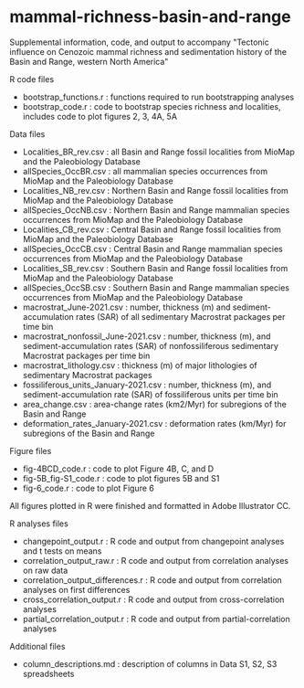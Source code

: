 # mammal-richness-basin-and-range
Supplemental information, code, and output to accompany "Tectonic influence on Cenozoic mammal richness and sedimentation history of the Basin and Range, western North America"

R code files

* bootstrap_functions.r		: functions required to run bootstrapping analyses
* bootstrap_code.r			  : code to bootstrap species richness and localities, includes code to plot figures 2, 3, 4A, 5A

Data files

* Localities_BR_rev.csv					: all Basin and Range fossil localities from MioMap and the Paleobiology Database
* allSpecies_OccBR.csv					: all mammalian species occurrences from MioMap and the Paleobiology Database
* Localities_NB_rev.csv					: Northern Basin and Range fossil localities from MioMap and the Paleobiology Database
* allSpecies_OccNB.csv					: Northern Basin and Range mammalian species occurrences from MioMap and the Paleobiology Database
* Localities_CB_rev.csv					: Central Basin and Range fossil localities from MioMap and the Paleobiology Database
* allSpecies_OccCB.csv					: Central Basin and Range mammalian species occurrences from MioMap and the Paleobiology Database
* Localities_SB_rev.csv					: Southern Basin and Range fossil localities from MioMap and the Paleobiology Database
* allSpecies_OccSB.csv					: Southern Basin and Range mammalian species occurrences from MioMap and the Paleobiology Database
* macrostrat_June-2021.csv				: number, thickness (m) and sediment-accumulation rates (SAR) of all sedimentary Macrostrat packages per time bin
* macrostrat_nonfossil_June-2021.csv	: number, thickness (m), and sediment-accumulation rates (SAR) of nonfossiliferous sedimentary Macrostrat packages per time bin
* macrostrat_lithology.csv				: thickness (m) of major lithologies of sedimentary Macrostrat packages
* fossiliferous_units_January-2021.csv	: number, thickness (m), and sediment-accumulation rate (SAR) of fossiliferous units per time bin
* area_change.csv						: area-change rates (km2/Myr) for subregions of the Basin and Range
* deformation_rates_January-2021.csv	: deformation rates (km/Myr) for subregions of the Basin and Range 

Figure files

* fig-4BCD_code.r		: code to plot Figure 4B, C, and D
* fig-5B_fig-S1_code.r	: code to plot figures 5B and S1
* fig-6_code.r			: code to plot Figure 6

All figures plotted in R were finished and formatted in Adobe Illustrator CC.

R analyses files 

* changepoint_output.r				: R code and output from changepoint analyses and t tests on means
* correlation_output_raw.r			: R code and output from correlation analyses on raw data
* correlation_output_differences.r	: R code and output from correlation analyses on first differences
* cross_correlation_output.r		: R code and output from cross-correlation analyses
* partial_correlation_output.r		: R code and output from partial-correlation analyses

Additional files

* column_descriptions.md	: description of columns in Data S1, S2, S3 spreadsheets
